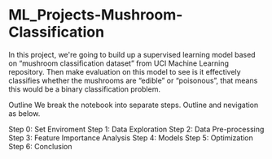 # ML_Projects-Mushroom-Classification
In this project, we're going to build up a supervised learning model based on “mushroom classification dataset” from UCI Machine Learning repository. Then make evaluation on this model to see is it effectively classifies whether the mushrooms are “edible” or “poisonous”, that means this would be a binary classification problem.

Outline
We break the notebook into separate steps. Outline and nevigation as below.

Step 0: Set Enviroment
Step 1: Data Exploration
Step 2: Data Pre-processing
Step 3: Feature Importance Analysis
Step 4: Models
Step 5: Optimization
Step 6: Conclusion

